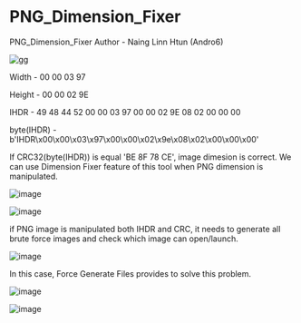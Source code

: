 # PNG_Dimension_Fixer
PNG_Dimension_Fixer
Author - Naing Linn Htun (Andro6)

![gg](https://user-images.githubusercontent.com/40929882/153756757-19010fb4-1e86-4414-b842-79e486459aea.png)

Width       - 00 00 03 97

Height      - 00 00 02 9E

IHDR        - 49 48 44 52 00 00 03 97 00 00 02 9E 08 02 00 00 00

byte(IHDR)  - b'IHDR\x00\x00\x03\x97\x00\x00\x02\x9e\x08\x02\x00\x00\x00'

If CRC32(byte(IHDR)) is equal 'BE 8F 78 CE', image dimesion is correct.
We can use Dimension Fixer feature of this tool when PNG dimension is manipulated.

![image](https://user-images.githubusercontent.com/40929882/153757209-5067d29d-f6a9-4f2e-be56-485fffc33706.png)

![image](https://user-images.githubusercontent.com/40929882/153761389-4c770cb9-3d5d-491a-a23a-d6a07035f1b9.png)

if PNG image is manipulated both IHDR and CRC, it needs to generate all brute force images and check which image can open/launch. 

![image](https://user-images.githubusercontent.com/40929882/153761761-fbf6afd2-8681-4ace-a2b2-f363ac37b5bb.png)

In this case, Force Generate Files provides to solve this problem.

![image](https://user-images.githubusercontent.com/40929882/153762270-e6cf9142-ea1e-41f9-bbbd-29834ded3b52.png)

![image](https://user-images.githubusercontent.com/40929882/153762180-509c81cc-9e34-40a5-9100-497297a67ce7.png)

